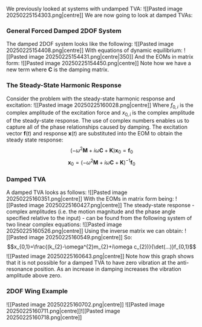We previously looked at systems with undamped TVA:
![[Pasted image 20250225154303.png|centre]]
We are now going to look at damped TVAs:
### General Forced Damped 2DOF System
The damped 2DOF system looks like the following:
![[Pasted image 20250225154408.png|centre]]
With equations of dynamic equilibrium:
![[Pasted image 20250225154431.png|centre|350]]
And the EOMs in matrix form:
![[Pasted image 20250225154450.png|centre]]
Note how we have a new term where $\mathbf{C}$ is the damping matrix.
### The Steady-State Harmonic Response
Consider the problem with the steady-state harmonic response and excitation:
![[Pasted image 20250225160028.png|centre]]
Where $f_{0,i}$ is the complex amplitude of the excitation force and $x_{0,i}$ is  the complex amplitude of the steady-state response. The use of complex numbers enables us to capture all of the phase relationships caused by damping.
The excitation vector $\mathbf{f}(t)$ and response $\mathbf{x}(t)$ are substituted into the EOM to obtain the steady state response:
$$(-\omega^{2}\mathbf{M}+i\omega\mathbf{C}+\mathbf{K})\mathbf{x}_{0}=\mathbf{f}_{0}$$
$$\mathbf{x}_{0}=(-\omega ^{2}\mathbf{M}+i\omega \mathbf{C}+\mathbf{K})^{-1}\mathbf{f}_0$$
### Damped TVA
A damped TVA looks as follows:
![[Pasted image 20250225160351.png|centre]]
With the EOMs in matrix form being:
![[Pasted image 20250225160427.png|centre]]
The steady-state response - complex amplitudes (i.e. the motion magnitude and the phase angle specified relative to the input) - can be found from the following system of two linear complex equations:
![[Pasted image 20250225160526.png|centre]]
Using the inverse matrix we can obtain:
![[Pasted image 20250225160549.png|centre]]
So:
$$x_{0,1}=\frac{(k_{2}-\omega^{2}m_{2}+i\omega c_{2})}{\det(...)}f_{0,1}$$
![[Pasted image 20250225160643.png|centre]]
Note how this graph shows that it is not possible for a damped TVA to have zero vibration at the anti-resonance position. As an increase in damping increases the vibration amplitude above zero.
### 2DOF Wing Example
![[Pasted image 20250225160702.png|centre]]
![[Pasted image 20250225160711.png|centre]]![[Pasted image 20250225160718.png|centre]]